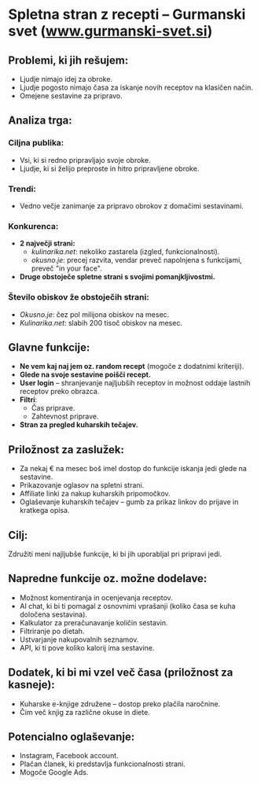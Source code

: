 # Spletna stran z recepti – Gurmanski svet (www.gurmanski-svet.si)

## Problemi, ki jih rešujem:
- Ljudje nimajo idej za obroke.
- Ljudje pogosto nimajo časa za iskanje novih receptov na klasičen način.
- Omejene sestavine za pripravo.

## Analiza trga:

### Ciljna publika:
- Vsi, ki si redno pripravljajo svoje obroke.
- Ljudje, ki si želijo preproste in hitro pripravljene obroke.

### Trendi:
- Vedno večje zanimanje za pripravo obrokov z domačimi sestavinami.

### Konkurenca:
- **2 največji strani:**
  - *kulinarika.net*: nekoliko zastarela (izgled, funkcionalnosti).
  - *okusno.je*: precej razvita, vendar preveč napolnjena s funkcijami, preveč "in your face".
- **Druge obstoječe spletne strani s svojimi pomanjkljivostmi.**

### Število obiskov že obstoječih strani:
- *Okusno.je*: čez pol milijona obiskov na mesec.
- *Kulinarika.net*: slabih 200 tisoč obiskov na mesec.

## Glavne funkcije:
- **Ne vem kaj naj jem oz. random recept** (mogoče z dodatnimi kriteriji).
- **Glede na svoje sestavine poišči recept.**
- **User login** – shranjevanje najljubših receptov in možnost oddaje lastnih receptov preko obrazca.
- **Filtri**:
  - Čas priprave.
  - Zahtevnost priprave.
- **Stran za pregled kuharskih tečajev.**

## Priložnost za zaslužek:
- Za nekaj € na mesec boš imel dostop do funkcije iskanja jedi glede na sestavine.
- Prikazovanje oglasov na spletni strani.
- Affiliate linki za nakup kuharskih pripomočkov.
- Oglaševanje kuharskih tečajev – gumb za prikaz linkov do prijave in kratkega opisa.

## Cilj:
Združiti meni najljubše funkcije, ki bi jih uporabljal pri pripravi jedi.

## Napredne funkcije oz. možne dodelave:
- Možnost komentiranja in ocenjevanja receptov.
- AI chat, ki bi ti pomagal z osnovnimi vprašanji (koliko časa se kuha določena sestavina).
- Kalkulator za preračunavanje količin sestavin.
- Filtriranje po dietah.
- Ustvarjanje nakupovalnih seznamov.
- API, ki ti pove koliko kalorij ima sestavine.

## Dodatek, ki bi mi vzel več časa (priložnost za kasneje):
- Kuharske e-knjige združene – dostop preko plačila naročnine.
- Čim več knjig za različne okuse in diete.

## Potencialno oglaševanje:
- Instagram, Facebook account.
- Plačan članek, ki predstavlja funkcionalnosti strani.
- Mogoče Google Ads.
